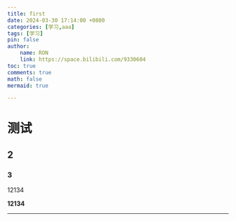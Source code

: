 ```yaml
---
title: first
date: 2024-03-30 17:14:00 +0800
categories: [学习,aaa]
tags: [学习]
pin: false
author: 
    name: RON
    link: https://space.bilibili.com/9330604
toc: true
comments: true
math: false
mermaid: true

---
```


# 测试

## 2

### 3

12134

**12134**

---

